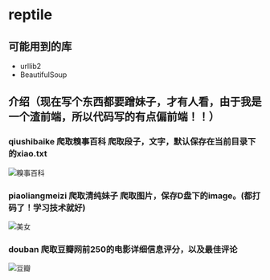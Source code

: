 # reptile
## 可能用到的库
* urllib2
* BeautifulSoup

## 介绍（现在写个东西都要蹭妹子，才有人看，由于我是一个渣前端，所以代码写的有点偏前端！！）
### qiushibaike 爬取糗事百科 爬取段子，文字，默认保存在当前目录下的xiao.txt
![糗事百科](http://www.zengdexing.cn/chuangtu/xiaohua.png)
### piaoliangmeizi 爬取清纯妹子 爬取图片，保存D盘下的image。(都打码了！学习技术就好)
![美女](http://www.zengdexing.cn/chuangtu/meinv.png)
### douban 爬取豆瓣网前250的电影详细信息评分，以及最佳评论
![豆瓣](http://www.zengdexing.cn/chuangtu/douban.png)

